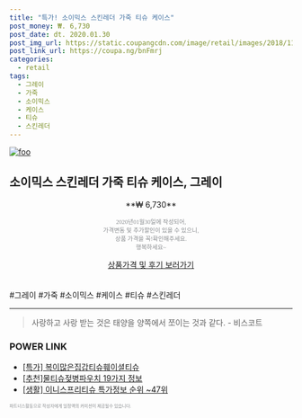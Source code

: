 ```yaml
--- 
title: "특가! 소이믹스 스킨레더 가죽 티슈 케이스" 
post_money: ₩. 6,730 
post_date: dt. 2020.01.30 
post_img_url: https://static.coupangcdn.com/image/retail/images/2018/11/26/19/8/27883a0b-f48f-4c63-bf26-9c3b1b79cd87.jpg 
post_link_url: https://coupa.ng/bnFmrj 
categories: 
  - retail 
tags: 
  - 그레이 
  - 가죽 
  - 소이믹스 
  - 케이스 
  - 티슈 
  - 스킨레더 
--- 
```

[![foo](https://static.coupangcdn.com/image/retail/images/2018/11/26/19/8/27883a0b-f48f-4c63-bf26-9c3b1b79cd87.jpg)](https://coupa.ng/bnFmrj) 

## 소이믹스 스킨레더 가죽 티슈 케이스, 그레이 
<p style="text-align: center;">**₩ 6,730**</p> 
<p style="text-align: center;"><span style="color: #898c8f; font-family: Georgia,Times,serif; font-size: 0.75em;">2020년01월30일에 작성되어, <br>가격변동 및 추가할인이 있을 수 있으니,<br> 상품 가격을 꼭!확인해주세요.<br>행복하세요~</span> 
</p>	 
<div markdown="0" style="text-align: center;"><a href="https://coupa.ng/bnFmrj" class="btn btn--success">상품가격 및 후기 보러가기</a></div> 
<br><br> 
  #그레이 #가죽 #소이믹스 #케이스 #티슈 #스킨레더 
<hr> 

> 사랑하고 사랑 받는 것은 태양을 양쪽에서 쪼이는 것과 같다. - 비스코트 


### POWER LINK

* <a href="https://blog.naver.com/sakai111/221789650245" target="_blank">[특가] 복이많은집갑티슈훼이셜티슈</a>
* <a href="https://blog.naver.com/fasyy4321/221790646468" target="_blank">[추천]물티슈젖병파우치 19가지 정보</a>
* <a href="https://blog.naver.com/sakai111/221776155000" target="_blank"> [생활] 이니스프리티슈 특가정보 순위 ~47위</a>

<span style="color: #898c8f; font-family: Georgia,Times,serif; font-size: 0.55em;">파트너스활동으로 작성자에게 일정액의 커미션이 제공될수 있습니다.</span> 
